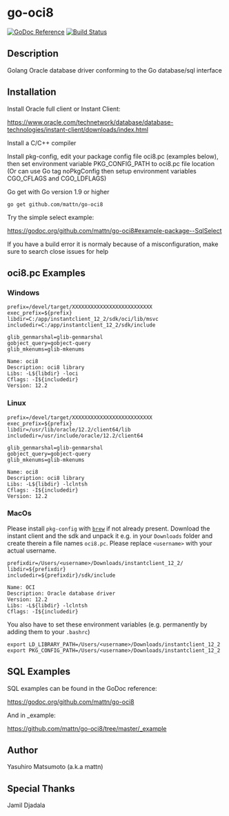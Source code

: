 # go-oci8

[![GoDoc Reference](https://godoc.org/github.com/mattn/go-oci8?status.svg)](http://godoc.org/github.com/mattn/go-oci8)
[![Build Status](https://travis-ci.org/mattn/go-oci8.svg)](https://travis-ci.org/mattn/go-oci8)

## Description

Golang Oracle database driver conforming to the Go database/sql interface

## Installation

Install Oracle full client or Instant Client:

https://www.oracle.com/technetwork/database/database-technologies/instant-client/downloads/index.html

Install a C/C++ compiler

Install pkg-config, edit your package config file oci8.pc (examples below), then set environment variable PKG_CONFIG_PATH to oci8.pc file location
(Or can use Go tag noPkgConfig then setup environment variables CGO_CFLAGS and CGO_LDFLAGS)

Go get with Go version 1.9 or higher

```
go get github.com/mattn/go-oci8
```

Try the simple select example:

https://godoc.org/github.com/mattn/go-oci8#example-package--SqlSelect

If you have a build error it is normaly because of a misconfiguration, make sure to search close issues for help


## oci8.pc Examples

### Windows

```
prefix=/devel/target/XXXXXXXXXXXXXXXXXXXXXXXXXX
exec_prefix=${prefix}
libdir=C:/app/instantclient_12_2/sdk/oci/lib/msvc
includedir=C:/app/instantclient_12_2/sdk/include

glib_genmarshal=glib-genmarshal
gobject_query=gobject-query
glib_mkenums=glib-mkenums

Name: oci8
Description: oci8 library
Libs: -L${libdir} -loci
Cflags: -I${includedir}
Version: 12.2
```

### Linux

```
prefix=/devel/target/XXXXXXXXXXXXXXXXXXXXXXXXXX
exec_prefix=${prefix}
libdir=/usr/lib/oracle/12.2/client64/lib
includedir=/usr/include/oracle/12.2/client64

glib_genmarshal=glib-genmarshal
gobject_query=gobject-query
glib_mkenums=glib-mkenums

Name: oci8
Description: oci8 library
Libs: -L${libdir} -lclntsh
Cflags: -I${includedir}
Version: 12.2
```

### MacOs

Please install `pkg-config` with [`brew`](https://brew.sh/) if not already present.
Download the instant client and the sdk and unpack it e.g. in your
`Downloads` folder and create therein a file names `oci8.pc`.
Please replace `<username>` with your actual username.

```
prefixdir=/Users/<username>/Downloads/instantclient_12_2/
libdir=${prefixdir}
includedir=${prefixdir}/sdk/include

Name: OCI
Description: Oracle database driver
Version: 12.2
Libs: -L${libdir} -lclntsh
Cflags: -I${includedir}
```

You also have to set these environment variables
(e.g. permanently by adding them to your `.bashrc`)

```
export LD_LIBRARY_PATH=/Users/<username>/Downloads/instantclient_12_2
export PKG_CONFIG_PATH=/Users/<username>/Downloads/instantclient_12_2
```

## SQL Examples

SQL examples can be found in the GoDoc reference:

https://godoc.org/github.com/mattn/go-oci8

And in _example:

https://github.com/mattn/go-oci8/tree/master/_example

## Author

Yasuhiro Matsumoto (a.k.a mattn)

## Special Thanks

Jamil Djadala
